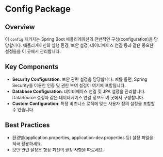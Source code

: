 # Config Package

## Overview
이 `config` 패키지는 Spring Boot 애플리케이션의 전반적인 구성(configuration)을 담당합니다. 애플리케이션의 실행 환경, 보안 설정, 데이터베이스 연결 등과 같은 중요한 설정들을 이 곳에서 관리합니다.

## Key Components
- **Security Configuration**: 보안 관련 설정을 담당합니다. 예를 들면, Spring Security를 이용한 인증 및 권한 부여 설정이 여기에 포함됩니다.
- **Database Configuration**: 데이터베이스 연결 및 JPA 설정을 관리합니다. DataSource 설정과 같은 데이터베이스 연결 정보도 이 곳에서 구성합니다.
- **Custom Configuration**: 특정 비즈니스 로직에 맞는 사용자 정의 설정을 포함할 수 있습니다.

## Best Practices
- 환경별(application.properties, application-dev.properties 등) 설정 파일을 적극 활용하세요.
- 보안 관련 설정은 항상 최신의 권장 사항을 따르세요.
